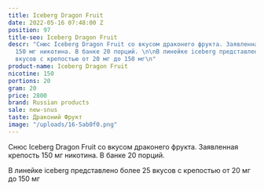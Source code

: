 ```yaml
---
title: Iceberg Dragon Fruit
date: 2022-05-16 07:48:00 Z
position: 97
title-seo: Iceberg Dragon Fruit
descr: "Снюс Iceberg Dragon Fruit со вкусом драконего фрукта. Заявленная крепость
  150 мг никотина. В банке 20 порций. \n\nВ линейке iceberg представлено более 25
  вкусов с крепостью от 20 мг до 150 мг\n"
product-name: Iceberg Dragon Fruit
nicotine: 150
portions: 20
gram: 20
price: 2800
brand: Russian products
sale: new-snus
taste: Драконий Фрукт
image: "/uploads/16-5ab0f0.png"
---
```


Снюс Iceberg Dragon Fruit со вкусом драконего фрукта. Заявленная крепость 150 мг никотина. В банке 20 порций. 

В линейке iceberg представлено более 25 вкусов с крепостью от 20 мг до 150 мг
